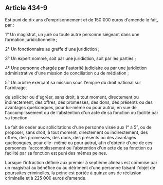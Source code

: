 Article 434-9
----
Est puni de dix ans d'emprisonnement et de 150 000 euros d'amende le fait, par :

1° Un magistrat, un juré ou toute autre personne siégeant dans une formation
juridictionnelle ;

2° Un fonctionnaire au greffe d'une juridiction ;

3° Un expert nommé, soit par une juridiction, soit par les parties ;

4° Une personne chargée par l'autorité judiciaire ou par une juridiction
administrative d'une mission de conciliation ou de médiation ;

5° Un arbitre exerçant sa mission sous l'empire du droit national sur
l'arbitrage,

de solliciter ou d'agréer, sans droit, à tout moment, directement ou
indirectement, des offres, des promesses, des dons, des présents ou des
avantages quelconques, pour lui-même ou pour autrui, en vue de l'accomplissement
ou de l'abstention d'un acte de sa fonction ou facilité par sa fonction.

Le fait de céder aux sollicitations d'une personne visée aux 1° à 5°, ou de
proposer, sans droit, à tout moment, directement ou indirectement, des offres,
des promesses, des dons, des présents ou des avantages quelconques, pour elle-
même ou pour autrui, afin d'obtenir d'une de ces personnes l'accomplissement ou
l'abstention d'un acte de sa fonction ou facilité par sa fonction est puni des
mêmes peines.

Lorsque l'infraction définie aux premier à septième alinéas est commise par un
magistrat au bénéfice ou au détriment d'une personne faisant l'objet de
poursuites criminelles, la peine est portée à quinze ans de réclusion criminelle
et à 225 000 euros d'amende.
